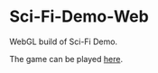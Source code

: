 # Sci-Fi-Demo-Web

WebGL build of Sci-Fi Demo.

The game can be played [here](https://mihab.github.io/Sci-Fi-Demo-Web/).
